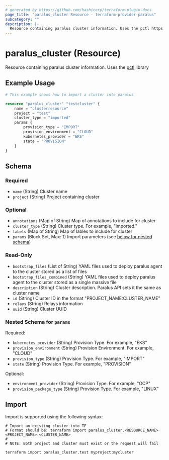 ```yaml
---
# generated by https://github.com/hashicorp/terraform-plugin-docs
page_title: "paralus_cluster Resource - terraform-provider-paralus"
subcategory: ""
description: |-
  Resource containing paralus cluster information. Uses the pctl https://github.com/paralus/cli library
---
```


# paralus_cluster (Resource)

Resource containing paralus cluster information. Uses the [pctl](https://github.com/paralus/cli) library

## Example Usage

```terraform
# This example shows how to import a cluster into paralus

resource "paralus_cluster" "testcluster" {
    name = "clusterresource"
    project = "test"
    cluster_type = "imported"
    params {
        provision_type = "IMPORT"
        provision_environment = "CLOUD"
        kubernetes_provider = "EKS"
        state = "PROVISION"
    }
}
```

<!-- schema generated by tfplugindocs -->
## Schema

### Required

- `name` (String) Cluster name
- `project` (String) Project containing cluster

### Optional

- `annotations` (Map of String) Map of annotations to include for cluster
- `cluster_type` (String) Cluster type. For example, "imported."
- `labels` (Map of String) Map of lables to include for cluster
- `params` (Block Set, Max: 1) Import parameters (see [below for nested schema](#nestedblock--params))

### Read-Only

- `bootstrap_files` (List of String) YAML files used to deploy paralus agent to the cluster stored as a list of files
- `bootstrap_files_combined` (String) YAML files used to deploy paralus agent to the cluster stored as a single massive file
- `description` (String) Cluster description. Paralus API sets it the same as cluster name
- `id` (String) Cluster ID in the format "PROJECT_NAME:CLUSTER_NAME"
- `relays` (String) Relays information
- `uuid` (String) Cluster UUID

<a id="nestedblock--params"></a>
### Nested Schema for `params`

Required:

- `kubernetes_provider` (String) Provision Type. For example, "EKS"
- `provision_environment` (String) Provision Environment. For example, "CLOUD"
- `provision_type` (String) Provision Type. For example, "IMPORT"
- `state` (String) Provision Type. For example, "PROVISION"

Optional:

- `environment_provider` (String) Provision Type. For example, "GCP"
- `provision_package_type` (String) Provision Type. For example, "LINUX"

## Import

Import is supported using the following syntax:

```shell
# Import an existing cluster into TF
# Format should be: terraform import paralus_cluster.<RESOURCE_NAME> <PROJECT_NAME>:<CLUSTER_NAME>
#
# NOTE: Both project and cluster must exist or the request will fail

terraform import paralus_cluster.test myproject:mycluster
```
